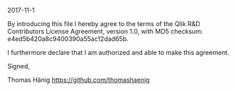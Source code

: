 2017-11-1

By introducing this file I hereby agree to the terms of the Qlik R&D Contributors License Agreement, version 1.0, with MD5 checksum: e4ed5b420a8c9400390a55ac12dad65b.

I furthermore declare that I am authorized and able to make this agreement.

Signed,

Thomas Hänig https://github.com/thomashaenig
